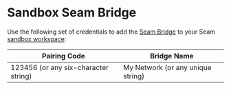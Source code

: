 # Sandbox Seam Bridge

Use the following set of credentials to add the [Seam Bridge](../../capability-guides/seam-bridge.md) to your Seam [sandbox workspace](../../core-concepts/workspaces/#sandbox-workspaces):

| Pairing Code                         | Bridge Name                       |
| ------------------------------------ | --------------------------------- |
| 123456 (or any six-character string) | My Network (or any unique string) |
